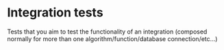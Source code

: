 # Integration tests 

Tests that you aim to test the functionality of an integration (composed normally for more than one algorithm/function/database connection/etc...)
